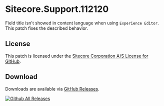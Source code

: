 # Sitecore.Support.112120
Field title isn't showed in content language when using `Experience Editor`.<br/>
This patch fixes the described behavior.

## License  
This patch is licensed under the [Sitecore Corporation A/S License for GitHub](https://github.com/sitecoresupport/Sitecore.Support.112120/blob/master/LICENSE).  

## Download  
Downloads are available via [GitHub Releases](https://github.com/sitecoresupport/Sitecore.Support.112120/releases).  

[![Github All Releases](https://img.shields.io/github/downloads/SitecoreSupport/Sitecore.Support.112120/total.svg)](https://github.com/SitecoreSupport/Sitecore.Support.112120/releases)
